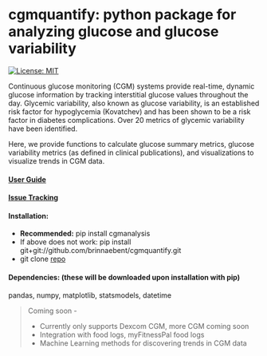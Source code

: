 
# cgmquantify: python package for analyzing glucose and glucose variability
[![License: MIT](https://img.shields.io/badge/License-MIT-yellow.svg)](https://opensource.org/licenses/MIT)

Continuous glucose monitoring (CGM) systems provide real-time, dynamic glucose information by tracking interstitial glucose values throughout the day. Glycemic variability, also known as glucose variability, is an established risk factor for hypoglycemia (Kovatchev) and has been shown to be a risk factor in diabetes complications. Over 20 metrics of glycemic variability have been identified.

Here, we provide functions to calculate glucose summary metrics, glucose variability metrics (as defined in clinical publications), and visualizations to visualize trends in CGM data.

#### [User Guide](https://github.com/brinnaebent/cgmquantify/wiki/User-Guide)
#### [Issue Tracking](https://github.com/brinnaebent/cgmquantify/issues)

#### Installation:
* **Recommended:** pip install cgmanalysis
* If above does not work: pip install git+git://github.com/brinnaebent/cgmquantify.git
* git clone [repo](https://github.com/brinnaebent/cgmquantify.git)

#### Dependencies: (these will be downloaded upon installation with pip)
pandas, numpy, matplotlib, statsmodels, datetime

>Coming soon -
>* Currently only supports Dexcom CGM, more CGM coming soon
>* Integration with food logs, myFitnessPal food logs
>* Machine Learning methods for discovering trends in CGM data




